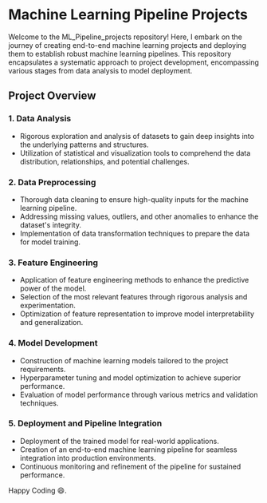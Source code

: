 # Machine Learning Pipeline Projects

Welcome to the ML_Pipeline_projects repository! Here, I embark on the journey of creating end-to-end machine learning projects and deploying them to establish robust machine learning pipelines. This repository encapsulates a systematic approach to project development, encompassing various stages from data analysis to model deployment.

## Project Overview

### 1. Data Analysis

- Rigorous exploration and analysis of datasets to gain deep insights into the underlying patterns and structures.
- Utilization of statistical and visualization tools to comprehend the data distribution, relationships, and potential challenges.

### 2. Data Preprocessing

- Thorough data cleaning to ensure high-quality inputs for the machine learning pipeline.
- Addressing missing values, outliers, and other anomalies to enhance the dataset's integrity.
- Implementation of data transformation techniques to prepare the data for model training.

### 3. Feature Engineering

- Application of feature engineering methods to enhance the predictive power of the model.
- Selection of the most relevant features through rigorous analysis and experimentation.
- Optimization of feature representation to improve model interpretability and generalization.

### 4. Model Development

- Construction of machine learning models tailored to the project requirements.
- Hyperparameter tuning and model optimization to achieve superior performance.
- Evaluation of model performance through various metrics and validation techniques.

### 5. Deployment and Pipeline Integration

- Deployment of the trained model for real-world applications.
- Creation of an end-to-end machine learning pipeline for seamless integration into production environments.
- Continuous monitoring and refinement of the pipeline for sustained performance.

Happy Coding :smile:.
